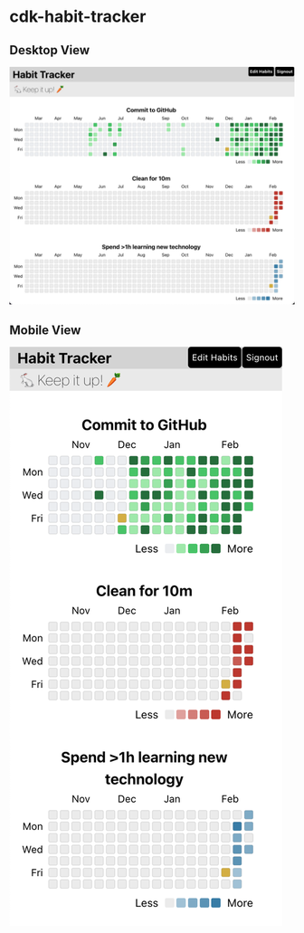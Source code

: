 # cdk-habit-tracker

## Desktop View
![Habit Tracker Desktop View](images/desktop-view.png?raw=true 'Habit Tracker Desktop View')

## Mobile View
![Habit Tracker Mobile View](images/mobile-view.png?raw=true 'Habit Tracker Mobile View')
